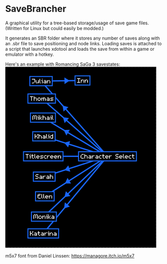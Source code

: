 # SaveBrancher
A graphical utility for a tree-based storage/usage of save game files. (Written for Linux but could easily be modded.)

It generates an SBR folder where it stores any number of saves along with an .sbr file to save positioning and node links.
Loading saves is attached to a script that launches xdotool and loads the save from within a game or emulator with a hotkey.

Here's an example with Romancing SaGa 3 savestates:
![Screenshot](/screenshots/rm3example.png?raw=true "Save branches for a potentially tedious Romancing SaGa 3 Archival LP")

m5x7 font from Daniel Linssen: https://managore.itch.io/m5x7
